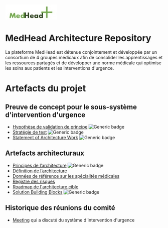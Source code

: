 
![MedHead Logo](./images/logo.png)

# MedHead Architecture Repository

La plateforme MedHead est détenue conjointement et développée par un consortium de 4 groupes médicaux afin de consolider les apprentissages et les ressources partagés et de développer une norme médicale qui optimise les soins aux patients et les interventions d'urgence.

# Artefacts du projet
## Preuve de concept pour le sous-système d'intervention d'urgence
* [Hypothèse de validation de principe](./artefacts/architecture/hypothesis-emergency-responder/) ![Generic badge](https://img.shields.io/badge/-updated-green.svg)
* [Stratégie de test](./artefacts/testing-strategy/) ![Generic badge](https://img.shields.io/badge/-updated-green.svg)
* [Statement of Architecture Work](./artefacts/architecture/architecture-sow/) ![Generic badge](https://img.shields.io/badge/-updated-green.svg)

## Artefacts architecturaux

* [Principes de l’architecture](./artefacts/architecture/architecture-principles/) ![Generic badge](https://img.shields.io/badge/-updated-green.svg)
* [Définition de l’architecture](./artefacts/architecture/architecture-definition-document/)
* [Données de référence sur les spécialités médicales](./artefacts/architecture/models/reference-data/specialities/)
* [Registre des risques](./artefacts/architecture/risks)
* [Roadmap de l'architecture cible](./artefacts/architecture/architecture-roadmap/)
* [Solution Building Blocks](./artefacts/architecture/solution-building-blocks/) ![Generic badge](https://img.shields.io/badge/-updated-green.svg)

## Historique des réunions du comité

* [Meeting](./meetings/) qui a discuté du système d'intervention d'urgence

